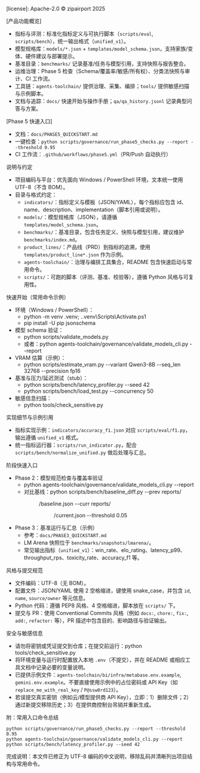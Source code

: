 ﻿[license]: Apache-2.0 © zipairport 2025

[产品功能概览]
- 指标与评测：标准化指标定义与可执行脚本（`scripts/eval`, `scripts/bench`），统一输出格式（`unified_v1`）。
- 模型规格库：`models/*.json` + `templates/model_schema.json`，支持家族/变体、硬件建议与部署提示。
- 基准目录：`benchmarks/` 记录基准/任务与模型引用，支持快照与报告整合。
- 运维治理：Phase 5 检查（Schema/覆盖率/敏感/所有权）、分类法快照与审计、CI 工作流。
- 工具链：`agents-toolchain/` 提供治理、采集、编排；`tools/` 提供敏感扫描与示例脚本。
- 文档与追踪：`docs/` 快速开始与操作手册；`qa/qa_history.jsonl` 记录典型问答与方案。

[Phase 5 快速入口]
- 文档：`docs/PHASE5_QUICKSTART.md`
- 一键检查：`python scripts/governance/run_phase5_checks.py --report --threshold 0.95`
- CI 工作流：`.github/workflows/phase5.yml`（PR/Push 自动执行）

说明与约定
- 项目编码与平台：优先面向 Windows / PowerShell 环境，文本统一使用 UTF-8（不含 BOM）。
- 目录与格式约定：
  - `indicators/`：指标定义与模板（JSON/YAML），每个指标应包含 id、name、description、implementation（脚本引用或说明）。
  - `models/`：模型规格库（JSON），请遵循 `templates/model_schema.json`。
  - `benchmarks/`：基准目录，包含任务定义、快照与模型引用，建议维护 `benchmarks/index.md`。
  - `product_lines/`：产品线（PRD）到指标的追溯，使用 `templates/product_line*.json` 作为示例。
  - `agents-toolchain/`：治理与编排工具集合，README 包含快速启动与常用命令。
  - `scripts/`：可跑的脚本（评测、基准、校验等），遵循 Python 风格与可复用性。

快速开始（常用命令示例）
- 环境（Windows / PowerShell）：
  - python -m venv .venv; .\.venv\Scripts\Activate.ps1
  - pip install -U pip jsonschema
- 模型 schema 验证：
  - python scripts/validate_models.py
  - 或者：python agents-toolchain/governance/validate_models_cli.py --report
- VRAM 估算（示例）：
  - python scripts/estimate_vram.py --variant Qwen3-8B --seq_len 32768 --precision fp16
- 基准与压力/延迟测试（stub）：
  - python scripts/bench/latency_profiler.py --seed 42
  - python scripts/bench/load_test.py --concurrency 50
- 敏感信息扫描：
  - python tools/check_sensitive.py

实现细节与示例引用
- 指标实现示例：`indicators/accuracy_f1.json` 对应 `scripts/eval/f1.py`，输出遵循 `unified_v1` 格式。
- 统一指标运行器：`scripts/run_indicator.py`，配合 `scripts/bench/normalize_unified.py` 做后处理与汇总。

阶段快速入口
- Phase 2：模型规范检查与覆盖率验证
  - python agents-toolchain/governance/validate_models_cli.py --report
  - 对比基线：python scripts/bench/baseline_diff.py --prev reports/<dir>/baseline.json --curr reports/<dir>/current.json --threshold 0.05
- Phase 3：基准运行与汇总（示例）
  - 参考：`docs/PHASE3_QUICKSTART.md`
  - LM Arena 快照位于 `benchmarks/snapshots/lmarena/`。
  - 常见输出指标（`unified_v1`）：win_rate、elo_rating、latency_p99、throughput_rps、toxicity_rate、accuracy_f1 等。

风格与提交规范
- 文件编码：UTF-8（无 BOM）。
- 配置文件：JSON/YAML 使用 2 空格缩进，键使用 snake_case，并包含 `id`, `name`, `source/owner` 等元信息。
- Python 代码：遵循 PEP8 风格、4 空格缩进，脚本放在 `scripts/` 下。
- 提交与 PR：使用 Conventional Commits 风格（例如 `docs:`, `chore:`, `fix:`, `add:`, `refactor:` 等），PR 描述中包含目的、影响路径与验证输出。

安全与敏感信息
- 请勿将密钥或凭证提交到仓库；在提交前运行：python tools/check_sensitive.py
- 将环境变量与运行时配置放入本地 `.env`（不提交），并在 README 或相应工具文档中记录必要的变量说明。
- 已提供示例文件：`agents-toolchain/bi/infra/metabase.env.example`, `gemini.env.example`。不要直接使用示例中的占位密码或 API Key（如 `replace_me_with_real_key` / `P@ssw0rd123`）。
- 若误提交真实密钥（例如云/模型提供商 API Key），立即：1）删除文件；2）通过新提交移除历史；3）在提供商控制台吊销并重新生成。

附：常用入口命令总结
```
python scripts/governance/run_phase5_checks.py --report --threshold 0.95
python agents-toolchain/governance/validate_models_cli.py --report
python scripts/bench/latency_profiler.py --seed 42
```

完成说明：本文件已修正为 UTF-8 编码的中文说明，移除乱码并清晰列出项目结构与常用命令。


